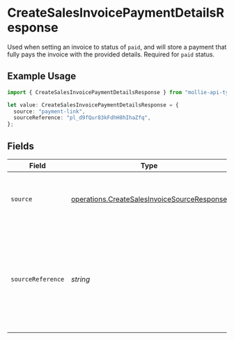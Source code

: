 # CreateSalesInvoicePaymentDetailsResponse

Used when setting an invoice to status of `paid`, and will store a payment that fully pays the invoice with the
provided details. Required for `paid` status.

## Example Usage

```typescript
import { CreateSalesInvoicePaymentDetailsResponse } from "mollie-api-typescript/models/operations";

let value: CreateSalesInvoicePaymentDetailsResponse = {
  source: "payment-link",
  sourceReference: "pl_d9fQur83kFdhH8hIhaZfq",
};
```

## Fields

| Field                                                                                                               | Type                                                                                                                | Required                                                                                                            | Description                                                                                                         | Example                                                                                                             |
| ------------------------------------------------------------------------------------------------------------------- | ------------------------------------------------------------------------------------------------------------------- | ------------------------------------------------------------------------------------------------------------------- | ------------------------------------------------------------------------------------------------------------------- | ------------------------------------------------------------------------------------------------------------------- |
| `source`                                                                                                            | [operations.CreateSalesInvoiceSourceResponse](../../models/operations/createsalesinvoicesourceresponse.md)          | :heavy_check_mark:                                                                                                  | The way through which the invoice is to be set to paid.                                                             | payment-link                                                                                                        |
| `sourceReference`                                                                                                   | *string*                                                                                                            | :heavy_minus_sign:                                                                                                  | A reference to the payment the sales invoice is paid by. Required for `source` values `payment-link` and<br/>`payment`. | pl_d9fQur83kFdhH8hIhaZfq                                                                                            |